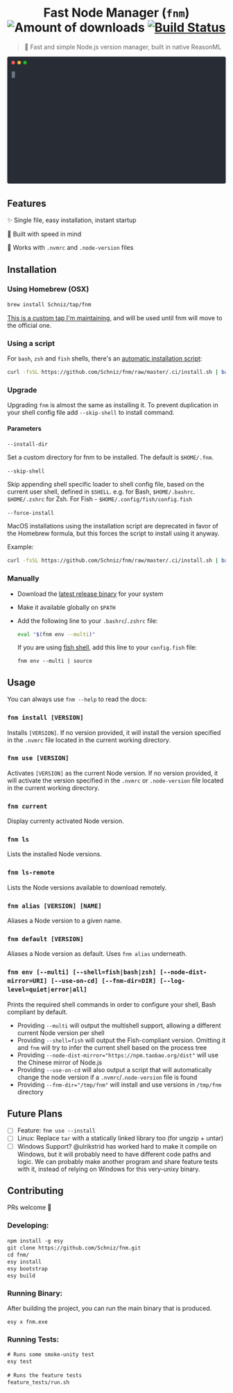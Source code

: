 <h1 align="center">
  Fast Node Manager (<code>fnm</code>)
  <img alt="Amount of downloads" src="https://img.shields.io/github/downloads/Schniz/fnm/total.svg?style=flat" />
  <a href="https://dev.azure.com/Schniz/fnm/_build/latest?definitionId=1?branchName=master"><img alt="Build Status" src="https://dev.azure.com/Schniz/fnm/_apis/build/status/Schniz.fnm?branchName=master" /></a>
</h1>

> :rocket: Fast and simple Node.js version manager, built in native ReasonML

<div align="center">
  <img src="./docs/fnm.svg" alt="Blazing fast!">
</div>

## Features

:sparkles: Single file, easy installation, instant startup

:rocket: Built with speed in mind

:thinking: Works with `.nvmrc` and `.node-version` files

## Installation

### Using Homebrew (OSX)

```bash
brew install Schniz/tap/fnm
```

[This is a custom tap I'm maintaining](https://github.com/Schniz/homebrew-tap), and will be used until fnm will move to the official one.

### Using a script

For `bash`, `zsh` and `fish` shells, there's an [automatic installation script](./.ci/install.sh):

```bash
curl -fsSL https://github.com/Schniz/fnm/raw/master/.ci/install.sh | bash
```

### Upgrade

Upgrading `fnm` is almost the same as installing it. To prevent duplication in your shell config file add `--skip-shell` to install command.

#### Parameters

`--install-dir`

Set a custom directory for fnm to be installed. The default is `$HOME/.fnm`.

`--skip-shell`

Skip appending shell specific loader to shell config file, based on the current user shell, defined in `$SHELL`. e.g. for Bash, `$HOME/.bashrc`. `$HOME/.zshrc` for Zsh. For Fish - `$HOME/.config/fish/config.fish`

`--force-install`

MacOS installations using the installation script are deprecated in favor of the Homebrew formula, but this forces the script to install using it anyway.

Example:

```bash
curl -fsSL https://github.com/Schniz/fnm/raw/master/.ci/install.sh | bash -s -- --install-dir "./.fnm" --skip-shell
```

### Manually

- Download the [latest release binary](https://github.com/Schniz/fnm/releases) for your system
- Make it available globally on `$PATH`
- Add the following line to your `.bashrc`/`.zshrc` file:

  ```bash
  eval "$(fnm env --multi)"
  ```

  If you are using [fish shell](https://fishshell.com/), add this line to your `config.fish` file:

  ```fish
  fnm env --multi | source
  ```

## Usage

You can always use `fnm --help` to read the docs:

### `fnm install [VERSION]`

Installs `[VERSION]`. If no version provided, it will install the version specified in the `.nvmrc` file located in the current working directory.

### `fnm use [VERSION]`

Activates `[VERSION]` as the current Node version. If no version provided, it will activate the version specified in the `.nvmrc` or `.node-version` file located in the current working directory.

### `fnm current`

Display currenty activated Node version.

### `fnm ls`

Lists the installed Node versions.

### `fnm ls-remote`

Lists the Node versions available to download remotely.

### `fnm alias [VERSION] [NAME]`

Aliases a Node version to a given name.

### `fnm default [VERSION]`

Aliases a Node version as default. Uses `fnm alias` underneath.

### `fnm env [--multi] [--shell=fish|bash|zsh] [--node-dist-mirror=URI] [--use-on-cd] [--fnm-dir=DIR] [--log-level=quiet|error|all]`

Prints the required shell commands in order to configure your shell, Bash compliant by default.

- Providing `--multi` will output the multishell support, allowing a different current Node version per shell
- Providing `--shell=fish` will output the Fish-compliant version. Omitting it and `fnm` will try to infer the current shell based on the process tree
- Providing `--node-dist-mirror="https://npm.taobao.org/dist"` will use the Chinese mirror of Node.js
- Providing `--use-on-cd` will also output a script that will automatically change the node version if a `.nvmrc`/`.node-version` file is found
- Providing `--fnm-dir="/tmp/fnm"` will install and use versions in `/tmp/fnm` directory

## Future Plans

- [ ] Feature: `fnm use --install`
- [ ] Linux: Replace `tar` with a statically linked library too (for ungzip + untar)
- [ ] Windows Support? @ulrikstrid has worked hard to make it compile on Windows, but it will probably need to have different code paths and logic. We can probably make another program and share feature tests with it, instead of relying on Windows for this very-unixy binary.

## Contributing

PRs welcome :tada:

### Developing:

```
npm install -g esy
git clone https://github.com/Schniz/fnm.git
cd fnm/
esy install
esy bootstrap
esy build
```

### Running Binary:

After building the project, you can run the main binary that is produced.

```
esy x fnm.exe
```

### Running Tests:

```
# Runs some smoke-unity test
esy test

# Runs the feature tests
feature_tests/run.sh
```
